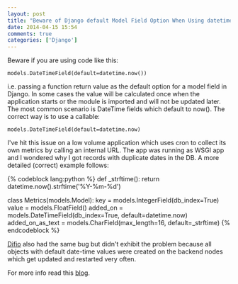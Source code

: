 ```yaml
---
layout: post
title: "Beware of Django default Model Field Option When Using datetime.now()"
date: 2014-04-15 15:54
comments: true
categories: ['Django']
---
```


Beware if you are using code like this:

    models.DateTimeField(default=datetime.now())

i.e. passing a function return value as the default option for a model field in Django.
In some cases the value will be calculated once when the application starts or
the module is imported and will not be updated later. The most common scenario
is DateTime fields which default to now(). The correct way is to use a callable:


    models.DateTimeField(default=datetime.now)


I've hit this issue on a low volume application which uses cron to collect its own
metrics by calling an internal URL. The app was running as WSGI app and I wondered
why I got records with duplicate dates in the DB. A more detailed (correct) example follows:


{% codeblock lang:python %}
def _strftime():
    return datetime.now().strftime('%Y-%m-%d')

class Metrics(models.Model):
    key = models.IntegerField(db_index=True)
    value = models.FloatField()
    added_on = models.DateTimeField(db_index=True, default=datetime.now)
    added_on_as_text = models.CharField(max_length=16, default=_strftime)
{% endcodeblock %}


[Difio](http://www.dif.io) also had the same bug but didn't exhibit the problem
because all objects with default date-time values were created on the backend nodes
which get updated and restarted very often.

For more info read this
[blog](http://david.feinzeig.com/blog/2011/12/06/how-to-properly-set-a-default-value-for-a-datetimefield-in-django/).
